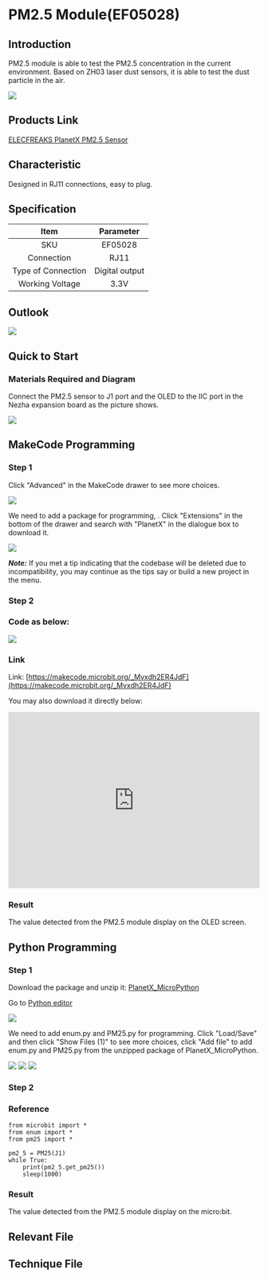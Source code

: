 # PM2.5 Module(EF05028)

## Introduction

PM2.5 module is able to test the PM2.5 concentration in the current environment. Based on ZH03 laser dust sensors, it is able to test the dust particle in the air. 

![](./images/05028_01.png)

## Products Link

[ELECFREAKS PlanetX PM2.5 Sensor](https://www.elecfreaks.com/planetx-pm2-5.html)

## Characteristic


 Designed in RJ11 connections, easy to plug.

## Specification


Item | Parameter 
:-: | :-: 
SKU|EF05028
Connection|RJ11
Type of Connection|Digital output
Working Voltage|3.3V


## Outlook



![](./images/05028_02.png)

## Quick to Start


### Materials Required and Diagram

 Connect the PM2.5 sensor to J1 port and the OLED to the IIC port in the Nezha expansion board as the picture shows.


![](./images/05028_03.png)

## MakeCode Programming


### Step 1

Click "Advanced" in the MakeCode drawer to see more choices.

![](./images/05001_04.png)

We need to add a package for programming, . Click "Extensions" in the bottom of the drawer and search with "PlanetX" in the dialogue box to download it. 

![](./images/05001_05.png)

***Note:*** If you met a tip indicating that the codebase will be deleted due to incompatibility, you may continue as the tips say or build a new project in the menu. 

### Step 2

### Code as below:

![](./images/05028_06.png)


### Link
Link: [https://makecode.microbit.org/_Mvxdh2ER4JdF](https://makecode.microbit.org/_Mvxdh2ER4JdF)

You may also download it directly below:

<div style="position:relative;height:0;padding-bottom:70%;overflow:hidden;"><iframe style="position:absolute;top:0;left:0;width:100%;height:100%;" src="https://makecode.microbit.org/#pub:_Mvxdh2ER4JdF" frameborder="0" sandbox="allow-popups allow-forms allow-scripts allow-same-origin"></iframe></div>  


### Result
 The value detected from the PM2.5 module display on the OLED screen.

## Python Programming 


### Step 1

Download the package and unzip it: [PlanetX_MicroPython](https://github.com/lionyhw/PlanetX_MicroPython/archive/master.zip)

Go to  [Python editor](https://python.microbit.org/v/2.0)

![](./images/05001_07.png)

We need to add enum.py and PM25.py for programming. Click "Load/Save" and then click "Show Files (1)" to see more choices, click "Add file" to add enum.py and PM25.py from the unzipped package of PlanetX_MicroPython. 

![](./images/05001_08.png)
![](./images/05001_09.png)
![](./images/05028_10.png)

### Step 2

### Reference

```
from microbit import *
from enum import *
from pm25 import *

pm2_5 = PM25(J1)
while True:
    print(pm2_5.get_pm25())
    sleep(1000)

```


### Result
 The value detected from the PM2.5 module display on the micro:bit.

## Relevant File


## Technique File

